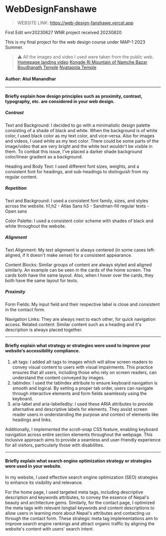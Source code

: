 # WebDesignFanshawe

>WEBSITE LINK: https://web-design-fanshawe.vercel.app


First Edit
wnr20230627
WNR project received 20230820





This is my final project for the web design course under MAP-1 2023 Summer.

> ⚠️ All the images and video I used were taken from the public web.
> [Homepage landing video](https://pixabay.com/videos/nepal-temple-pigeon-religion-111795/)
> [Kongde Ri Mountain of Namche Bazar](https://images.unsplash.com/photo-1533130061792-64b345e4a833?ixlib=rb-4.0.3&ixid=M3wxMjA3fDB8MHxwaG90by1wYWdlfHx8fGVufDB8fHx8fA==&auto=format&fit=crop&w=1740&q=80)
> [Boudhanath Temple](https://images.unsplash.com/photo-1592285896110-8d88b5b3a5d8?ixlib=rb-4.0.3&ixid=M3wxMjA3fDB8MHxwaG90by1wYWdlfHx8fGVufDB8fHx8fA==&auto=format&fit=crop&w=1548&q=80)
> [Nyatapola Temple](https://images.unsplash.com/photo-1586100345684-a135906ef03c?ixlib=rb-4.0.3&ixid=M3wxMjA3fDB8MHxwaG90by1wYWdlfHx8fGVufDB8fHx8fA==&auto=format&fit=crop&w=1740&q=80)

#### Author: Atul Manandhar

---

#### Briefly explain how design principles such as proximity, contrast, typography, etc. are considered in your web design.

##### Contrast

Text and Background:
I decided to go with a minimalistic design palette consisting of a shade of black and white. When the background is of white color, I used black color as my text color, and vice-versa. Also for images and videos, I used white as my text color. There could be some parts of the image/video that are very bright and the white text wouldn't be visible in them. To combat this issue, I've placed a darker shade background color/linear gradient as a background.

Heading and Body Text:
I used different font sizes, weights, and a consistent font for headings, and sub-headings to distinguish from my regular content.

##### Repetition

Text and Background:
I used a consistent font family, sizes, and styles across the website.
h1,h2 - Atlas Sans
h3 - Sandman-fill
regular texts - Open sans

Color Palette:
I used a consistent color scheme with shades of black and white throughout the website.

##### Alignment

Text Alignment:
My text alignment is always centered (in some cases left-aligned, if it doesn't make sense) for a consistent appearance.

Content Blocks:
Similar groups of content are always styled and aligned similarly. An example can be seen in the cards of the home screen. The cards both have the same layout. Also, when I hover over the cards, they both have the same layout for texts.

##### Proximity

Form Fields: My input field and their respective label is close and consistent in the contact form.

Navigation Links: They are always next to each other, for quick navigation access.
Related content: Similar content such as a heading and it's description is always placed together.

---

#### Briefly explain what strategy or strategies were used to improve your website’s accessibility compliance.

1. alt tags: I added alt tags to images which will allow screen readers to convey visual content to users with visual impairments. This practice ensures that all users, including those who rely on screen readers, can understand the content conveyed by images.
2. tabIndex: I used the tabIndex attribute to ensure keyboard navigation is smooth and logical. By setting a proper tab order, users can navigate through interactive elements and form fields seamlessly using the keyboard.
3. aria-label and aria-labelledby: I used these ARIA attributes to provide alternative and descriptive labels for elements. They assist screen reader users in understanding the purpose and context of elements like headings and links.

Additionally, I implemented the scroll-snap CSS feature, enabling keyboard navigation across entire section elements throughout the webpage. This inclusive approach aims to provide a seamless and user-friendly experience for all visitors, particularly those with disabilities.

---

#### Briefly explain what search engine optimization strategy or strategies were used in your website.

In my website, I used effective search engine optimization (SEO) strategies to enhance its visibility and relevance.

For the home page, I used targeted meta tags, including descriptive description and keywords attributes, to convey the essence of Nepal's beauty and architecture gems. Similarly, for the contact page, I optimized the meta tags with relevant longtail keywords and content descriptions to allow users in learning more about Nepal's attributes and contacting us through the contact form. These strategic meta tag implementations aim to improve search engine rankings and attract organic traffic by aligning the website's content with users' search intent.
